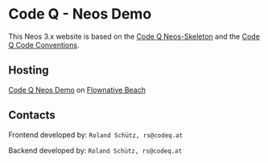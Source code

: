 # Code Q - Neos Demo

This Neos 3.x website is based on the [Code Q Neos-Skeleton](https://github.com/rolandschuetz/Neos-Skeleton) and the [Code Q Code Conventions](https://docs.google.com/document/d/13ykoM0Ta2qJvO_6BYa-DIsx7_MxFsInOSbJqJHuINBw/edit). 

## Hosting

[Code Q Neos Demo](https://demo.codeq.at/) on [Flownative Beach](https://beach.flownative.com/organizations/c591732b-bc8d-4ae1-bbe8-9b8ee4d3e1ee/projects/e164cb5e-37a6-426c-81bb-64faab1840fa/instances/b3246821-35ad-4a9f-842a-6445f17f71fd)

## Contacts

Frontend developed by: `Roland Schütz, rs@codeq.at`

Backend developed by: `Roland Schütz, rs@codeq.at`
